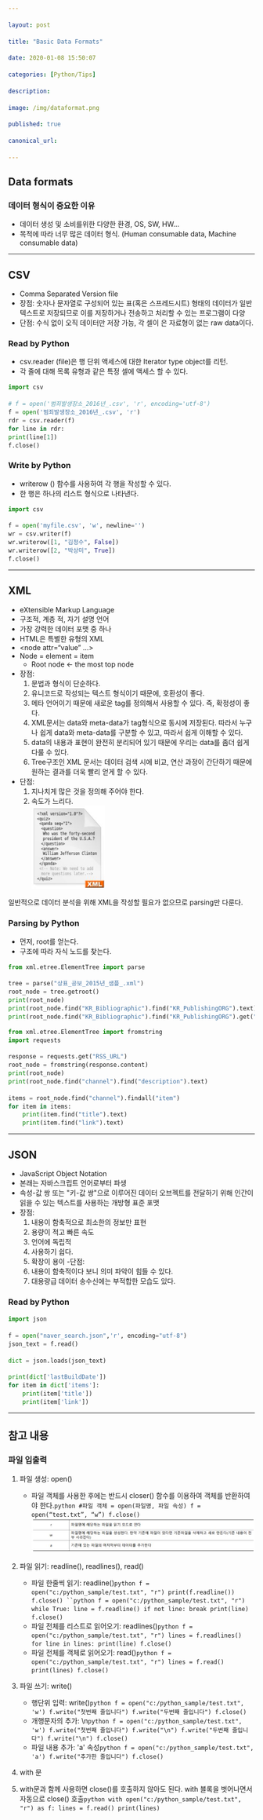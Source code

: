 ```yaml
---

layout: post

title: "Basic Data Formats"

date: 2020-01-08 15:50:07

categories: [Python/Tips]

description:

image: /img/dataformat.png

published: true

canonical_url:

---
```


Data formats
------------

### 데이터 형식이 중요한 이유

-	데이터 생성 및 소비를위한 다양한 환경, OS, SW, HW…
-	목적에 따라 너무 많은 데이터 형식. (Human consumable data, Machine consumable data)

---

CSV
---

-	Comma Separated Version file
-	장점: 숫자나 문자열로 구성되어 있는 표(혹은 스프레드시트) 형태의 데이터가 일반 텍스트로 저장되므로 이를 저장하거나 전송하고 처리할 수 있는 프로그램이 다양
-	단점: 수식 없이 오직 데이터만 저장 가능, 각 셀이 은 자료형이 없는 raw data이다.

### Read by Python

-	csv.reader (file)은 행 단위 액세스에 대한 Iterator type object를 리턴.
-	각 줄에 대해 목록 유형과 같은 특정 셀에 액세스 할 수 있다.

```python
import csv

# f = open('범죄발생장소_2016년_.csv', 'r', encoding='utf-8')
f = open('범죄발생장소_2016년_.csv', 'r')
rdr = csv.reader(f)
for line in rdr:
print(line[1])
f.close()
```

### Write by Python

-	writerow () 함수를 사용하여 각 행을 작성할 수 있다.
-	한 행은 하나의 리스트 형식으로 나타낸다.

```python
import csv

f = open('myfile.csv', 'w', newline='')
wr = csv.writer(f)
wr.writerow([1, "김정수", False])
wr.writerow([2, "박상미", True])
f.close()
```

---

XML
---

-	eXtensible Markup Language
-	구조적, 계층 적, 자기 설명 언어
-	가장 강력한 데이터 포맷 중 하나
-	HTML은 특별한 유형의 XML
-	<node attr=“value” …>
-	Node = element = item
	-	Root node <- the most top node
-	장점:
	1.	문법과 형식이 단순하다.
	2.	유니코드로 작성되는 텍스트 형식이기 때문에, 호환성이 좋다.
	3.	메타 언어이기 때문에 새로운 tag를 정의해서 사용할 수 있다. 즉, 확정성이 좋다.
	4.	XML문서는 data와 meta-data가 tag형식으로 동시에 저장된다. 따라서 누구나 쉽게 data와 meta-data를 구분할 수 있고, 따라서 쉽게 이해할 수 있다.
	5.	data의 내용과 표현이 완전히 분리되어 있기 때문에 우리는 data를 좀더 쉽게 다룰 수 있다.
	6.	Tree구조인 XML 문서는 데이터 검색 시에 비교, 연산 과정이 간단하기 때문에 원하는 결과를 더욱 빨리 얻게 할 수 있다.
-	단점:
	1.	지나치게 많은 것을 정의해 주어야 한다.
	2.	속도가 느리다.<br> <img src="/img/xml.JPG" width="150">

일반적으로 데이터 분석을 위해 XML을 작성할 필요가 없으므로 parsing만 다룬다.

### Parsing by Python

-	먼저, root를 얻는다.
-	구조에 따라 자식 노드를 찾는다.

```python
from xml.etree.ElementTree import parse

tree = parse("상표_공보_2015년_샘플_.xml")
root_node = tree.getroot()
print(root_node)
print(root_node.find("KR_Bibliographic").find("KR_PublishingORG").text)
print(root_node.find("KR_Bibliographic").find("KR_PublishingORG").get("TYPE"))
```

```python
from xml.etree.ElementTree import fromstring
import requests

response = requests.get("RSS_URL")
root_node = fromstring(response.content)
print(root_node)
print(root_node.find("channel").find("description").text)

items = root_node.find("channel").findall("item")
for item in items:
	print(item.find("title").text)
	print(item.find("link").text)
```

---

JSON
----

-	JavaScript Object Notation
-	본래는 자바스크립트 언어로부터 파생
-	속성-값 쌍 또는 "키-값 쌍"으로 이루어진 데이터 오브젝트를 전달하기 위해 인간이 읽을 수 있는 텍스트를 사용하는 개방형 표준 포맷
-	장점:
	1.	내용이 함축적으로 최소한의 정보만 표현
	2.	용량이 적고 빠른 속도
	3.	언어에 독립적
	4.	사용하기 쉽다.
	5.	확장이 용이 -단점:
	6.	내용이 함축적이다 보니 의미 파악이 힘들 수 있다.
	7.	대용량급 데이터 송수신에는 부적합한 모습도 있다.

### Read by Python

```python
import json

f = open("naver_search.json",'r', encoding="utf-8")
json_text = f.read()

dict = json.loads(json_text)

print(dict['lastBuildDate'])
for item in dict['items']:
	print(item['title'])
	print(item['link'])
```

---

참고 내용
---------

### 파일 입출력

1.	파일 생성: open()

	-	파일 객체를 사용한 후에는 반드시 closer() 함수를 이용하여 객체를 반환하여야 한다.`python
		#파일 객체 = open(파일명, 파일 속성)
		f = open(“test.txt”, “w”)
		f.close()
		`<img src="/img/file1.JPG">

2.	파일 읽기: readline(), readlines(), read()

	-	파일 한줄씩 읽기: readline()`python
		f = open("c:/python_sample/test.txt", "r")
		print(f.readline())
		f.close()
		``python
		f = open("c:/python_sample/test.txt", "r")
		while True:
		line = f.readline()
		if not line:
		    break
		print(line)
		f.close()
		`
	-	파일 전체를 리스트로 읽어오기: readlines()`python
		f = open("c:/python_sample/test.txt", "r")
		lines = f.readlines()
		for line in lines:
		print(line)
		f.close()
		`
	-	파일 전체를 객체로 읽어오기: read()`python
		f = open("c:/python_sample/test.txt", "r")
		lines = f.read()
		print(lines)
		f.close()
		`

3.	파일 쓰기: write()

	-	행단위 입력: write()`python
		f = open("c:/python_sample/test.txt", 'w')
		f.write("첫번째 줄입니다")
		f.write("두번째 줄입니다")
		f.close()
		`
	-	개행문자의 추가: \n`python
		f = open("c:/python_sample/test.txt", 'w')
		f.write("첫번째 줄입니다")
		f.write("\n")
		f.write("두번째 줄입니다")
		f.write("\n")
		f.close()
		`
	-	파일 내용 추가: 'a' 속성`python
		f = open("c:/python_sample/test.txt", 'a')
		f.write("추가한 줄입니다")
		f.close()
		`

4.	with 문

5.	with문과 함께 사용하면 close()를 호출하지 않아도 된다. with 블록을 벗어나면서 자동으로 close() 호출`python
	with open("c:/python_sample/test.txt", "r") as f:
	    lines = f.read()
	    print(lines)
	`
